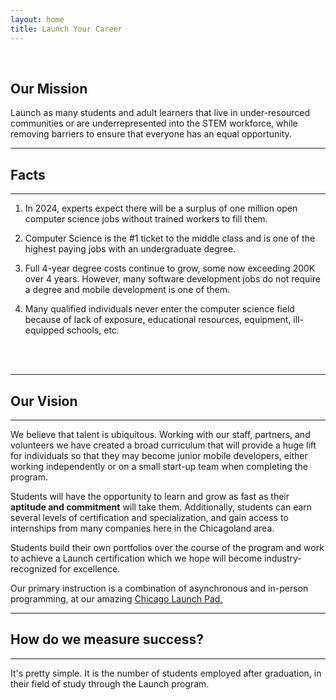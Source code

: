 ```yaml
---
layout: home
title: Launch Your Career
---
```

<br>

## Our Mission

<div class="boxBorder">
Launch as many students and adult learners that live in under-resourced communities or are underrepresented into the STEM workforce, while removing barriers to ensure that everyone has an equal opportunity.
</div>

---
## Facts
---
1. In 2024, experts expect there will be a surplus of one million open computer science jobs without trained workers to fill them.

2. Computer Science is the #1 ticket to the middle class and is one of the highest paying jobs with an undergraduate degree.

3. Full 4-year degree costs continue to grow, some now exceeding 200K over 4 years. However, many software development jobs do not require a degree and mobile development is one of them.

4. Many qualified individuals never enter the computer science field because of lack of exposure, educational resources, equipment, ill-equipped schools, etc.
<br>
<br>

---
## Our Vision
---
We believe that talent is ubiquitous. Working with our staff, partners, and volunteers we have created a broad curriculum that will provide a huge lift for individuals so that they may become junior mobile developers, either working independently or on a small start-up team when completing the program.

Students will have the opportunity to learn and grow as fast as their **aptitude and commitment** will take them. Additionally, students can earn several levels of certification and specialization, and gain access to internships from many companies here in the Chicagoland area.

Students build their own portfolios over the course of the program and work to achieve a Launch certification which we hope will become industry-recognized for excellence.

Our primary instruction is a combination of asynchronous and in-person programming, at our amazing  [Chicago Launch Pad.](./location)

---
## How do we measure success?
---
It's pretty simple. It is the number of students employed after graduation, in their field of study through the Launch program. 
